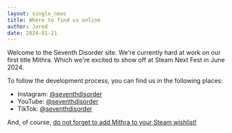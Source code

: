 ```yaml
---
layout: single_news
title: Where to find us online
author: Jared
date: 2024-01-21
---
```


Welcome to the Seventh Disorder site. We're currently hard at work on our first title Mithra. Which we're excited to show off at Steam Next Fest in June 2024.

To follow the development process, you can find us in the following places:

- Instagram: [@seventhdisorder](https://www.instagram.com/seventhdisorder/)
- YouTube: [@seventhdisorder](https://www.youtube.com/@SeventhDisorder)
- TikTok: [@seventhdisorder](http://tiktok.com/@seventhdisorder)

And, of course, [do not forget to add Mithra to your Steam wishlist!](https://store.steampowered.com/app/2705650/Mithra/?utm=seventhdisorderblog)